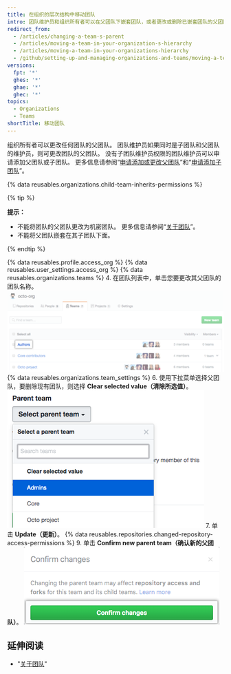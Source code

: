 ```yaml
---
title: 在组织的层次结构中移动团队
intro: 团队维护员和组织所有者可以在父团队下嵌套团队，或者更改或删除已嵌套团队的父团队。
redirect_from:
  - /articles/changing-a-team-s-parent
  - /articles/moving-a-team-in-your-organization-s-hierarchy
  - /articles/moving-a-team-in-your-organizations-hierarchy
  - /github/setting-up-and-managing-organizations-and-teams/moving-a-team-in-your-organizations-hierarchy
versions:
  fpt: '*'
  ghes: '*'
  ghae: '*'
  ghec: '*'
topics:
  - Organizations
  - Teams
shortTitle: 移动团队
---
```


组织所有者可以更改任何团队的父团队。 团队维护员如果同时是子团队和父团队的维护员，则可更改团队的父团队。 没有子团队维护员权限的团队维护员可以申请添加父团队或子团队。 更多信息请参阅“[申请添加或更改父团队](/articles/requesting-to-add-or-change-a-parent-team)”和“[申请添加子团队](/articles/requesting-to-add-a-child-team)”。

{% data reusables.organizations.child-team-inherits-permissions %}

{% tip %}

**提示：**
- 不能将团队的父团队更改为机密团队。 更多信息请参阅“[关于团队](/articles/about-teams)”。
- 不能将父团队嵌套在其子团队下面。

{% endtip %}

{% data reusables.profile.access_org %}
{% data reusables.user_settings.access_org %}
{% data reusables.organizations.teams %}
4. 在团队列表中，单击您要更改其父团队的团队名称。 ![组织的团队列表](/assets/images/help/teams/click-team-name.png)
{% data reusables.organizations.team_settings %}
6. 使用下拉菜单选择父团队，要删除现有团队，则选择 **Clear selected value（清除所选值）**。 ![列出组织团队的下拉菜单](/assets/images/help/teams/choose-parent-team.png)
7. 单击 **Update（更新）**。
{% data reusables.repositories.changed-repository-access-permissions %}
9. 单击 **Confirm new parent team（确认新的父团队）**。 ![包含仓库访问权限更改相关信息的模态框](/assets/images/help/teams/confirm-new-parent-team.png)

## 延伸阅读

- "[关于团队](/articles/about-teams)"

